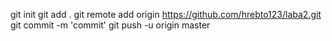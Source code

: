 git init
git add .
git remote add origin https://github.com/hrebto123/laba2.git
git commit -m 'commit'
git push -u origin master
